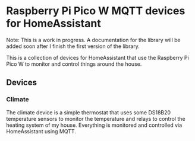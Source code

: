 # Raspberry Pi Pico W MQTT devices for HomeAssistant

Note: This is a work in progress. A documentation for the library will be added soon after I finish the first version of the library.

This is a collection of devices for HomeAssistant that use the Raspberry Pi Pico W to monitor and control things around the house.

## Devices

### Climate

The climate device is a simple thermostat that uses some DS18B20 temperature sensors to monitor the temperature and relays to control the heating system of my house.
Everything is monitored and controlled via HomeAssistant using MQTT.
